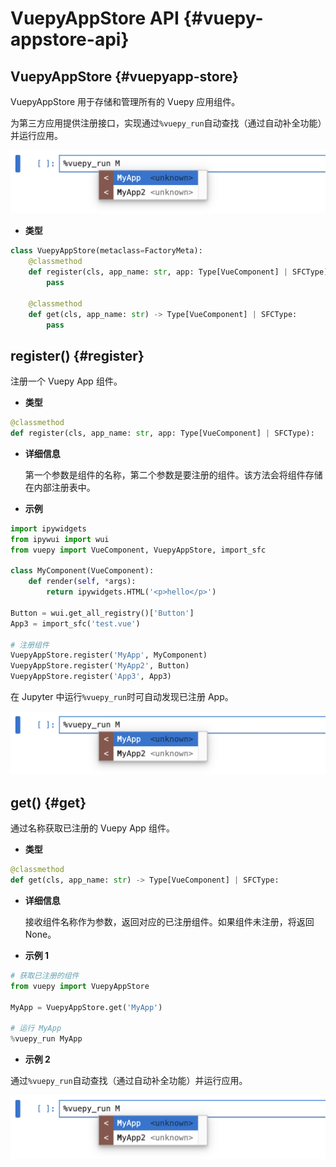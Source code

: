 # VuepyAppStore API {#vuepy-appstore-api}

## VuepyAppStore {#vuepyapp-store}

VuepyAppStore 用于存储和管理所有的 Vuepy 应用组件。

为第三方应用提供注册接口，实现通过`%vuepy_run`自动查找（通过自动补全功能）并运行应用。

![](./_images/vuepy_run-auto-complete.png)

- **类型**

```py
class VuepyAppStore(metaclass=FactoryMeta):
    @classmethod
    def register(cls, app_name: str, app: Type[VueComponent] | SFCType):
        pass
        
    @classmethod 
    def get(cls, app_name: str) -> Type[VueComponent] | SFCType:
        pass
```

## register() {#register}

注册一个 Vuepy App 组件。

- **类型**

```py
@classmethod
def register(cls, app_name: str, app: Type[VueComponent] | SFCType):
```

- **详细信息**

  第一个参数是组件的名称，第二个参数是要注册的组件。该方法会将组件存储在内部注册表中。

- **示例**

```py
import ipywidgets
from ipywui import wui
from vuepy import VueComponent, VuepyAppStore, import_sfc

class MyComponent(VueComponent):
    def render(self, *args):
        return ipywidgets.HTML('<p>hello</p>')

Button = wui.get_all_registry()['Button']
App3 = import_sfc('test.vue')

# 注册组件
VuepyAppStore.register('MyApp', MyComponent)
VuepyAppStore.register('MyApp2', Button)
VuepyAppStore.register('App3', App3)
```

  在 Jupyter 中运行`%vuepy_run`时可自动发现已注册 App。

![](./_images/vuepy_run-auto-complete.png)

## get() {#get}

通过名称获取已注册的 Vuepy App 组件。

- **类型**

```py
@classmethod
def get(cls, app_name: str) -> Type[VueComponent] | SFCType:
```

- **详细信息**

  接收组件名称作为参数，返回对应的已注册组件。如果组件未注册，将返回 None。

- **示例 1**

```python
# 获取已注册的组件
from vuepy import VuepyAppStore

MyApp = VuepyAppStore.get('MyApp')

# 运行 MyApp
%vuepy_run MyApp
```

- **示例 2**

通过`%vuepy_run`自动查找（通过自动补全功能）并运行应用。

![](./_images/vuepy_run-auto-complete.png)
